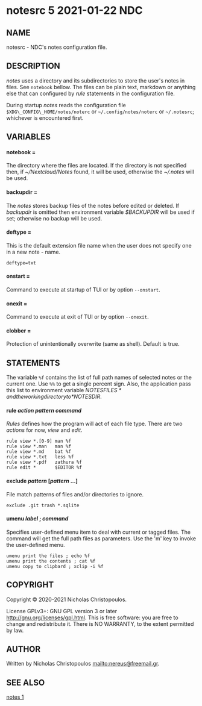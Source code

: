 # notesrc 5 2021-01-22 NDC
## NAME
notesrc - NDC's notes configuration file.

## DESCRIPTION
*notes* uses a directory and its subdirectories to store the user's notes in files.
See `notebook` bellow.
The files can be plain text, markdown or anything else that
can configured by *rule* statements in the configuration file.

During startup *notes* reads the configuration file
`$XDG\_CONFIG\_HOME/notes/noterc` or `~/.config/notes/noterc` or `~/.notesrc`;
whichever is encountered first.

## VARIABLES

#### notebook = <directory>
The directory where the files are located.
If the directory is not specified then,
if *~/Nextcloud/Notes* found, it will
be used, otherwise the *~/.notes* will be used.

#### backupdir = <directory>
The *notes* stores backup files of the notes before edited or deleted.
If *backupdir* is omitted then environment variable *$BACKUPDIR* will be used if set;
otherwise no backup will be used.

#### deftype = <extension>
This is the default extension file name when the user does not specify one in a new
note - name.

```
deftype=txt
```

#### onstart = <command-line>
Command to execute at startup of TUI or by option `--onstart`.

#### onexit = <command-line>
Command to execute at exit of TUI or by option `--onexit`.

#### clobber = <boolean>
Protection of unintentionally overwrite (same as shell).
Default is true.

## STATEMENTS
The variable `%f` contains the list of full path names of selected notes or the
current one. Use `%%` to get a single percent sign. Also, the application pass
this list to environment variable *$NOTESFILES* and the working directory to
*$NOTESDIR*.

#### rule *action* *pattern* *command*
*Rules* defines how the program will act of each file type.
There are two *actions* for now, *view* and *edit*.

```
rule view *.[0-9] man %f
rule view *.man   man %f
rule view *.md    bat %f
rule view *.txt   less %f
rule view *.pdf   zathura %f
rule edit *       $EDITOR %f
```

#### exclude *pattern* [*pattern* ...]
File match patterns of files and/or directories to ignore.

```
exclude .git trash *.sqlite
```

#### umenu *label* ; *command*
Specifies user-defined menu item to deal with current or tagged files.
The command will get the full path files as parameters.
Use the 'm' key to invoke the user-defined menu.

```
umenu print the files ; echo %f
umenu print the contents ; cat %f
umenu copy to clipbard ; xclip -i %f
```

## COPYRIGHT
Copyright © 2020-2021 Nicholas Christopoulos.

License GPLv3+: GNU GPL version 3 or later <http://gnu.org/licenses/gpl.html>.
This is free software: you are free to change and redistribute it.
There is NO WARRANTY, to the extent permitted by law.

## AUTHOR
Written by Nicholas Christopoulos <mailto:nereus@freemail.gr>.

## SEE ALSO
[notes 1](man)


